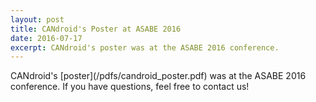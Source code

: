 ```yaml
---
layout: post
title: CANdroid's Poster at ASABE 2016
date: 2016-07-17
excerpt: CANdroid's poster was at the ASABE 2016 conference.
---
```

<div class="row" markdown="block">
<div class="span6" markdown="block">
CANdroid's [poster](/pdfs/candroid_poster.pdf) was at the ASABE 2016 conference.
If you have questions, feel free to contact us!
